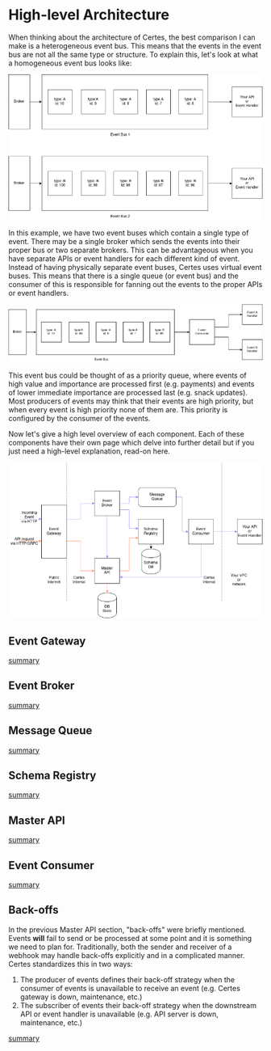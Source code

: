 # High-level Architecture

When thinking about the architecture of Certes, the best comparison I can make is a heterogeneous event bus. This means that the events in the event bus are not all the same type or structure. To explain this, let's look at what a homogeneous event bus looks like:

![Homogeneous event bus](/_media/certes_homogeneous_event_bus.png)

In this example, we have two event buses which contain a single type of event. There may be a single broker which sends the events into their proper bus or two separate brokers. This can be advantageous when you have separate APIs or event handlers for each different kind of event. Instead of having physically separate event buses, Certes uses virtual event buses. This means that there is a single queue (or event bus) and the consumer of this is responsible for fanning out the events to the proper APIs or event handlers.

![Heterogeneous event bus](/_media/certes_heterogeneous_event_bus.png)

This event bus could be thought of as a priority queue, where events of high value and importance are processed first (e.g. payments) and events of lower immediate importance are processed last (e.g. snack updates). Most producers of events may think that their events are high priority, but when every event is high priority none of them are. This priority is configured by the consumer of the events.

Now let's give a high level overview of each component. Each of these components have their own page which delve into further detail but if you just need a high-level explanation, read-on here.

![Certes components](/_media/certes_components.png)

## Event Gateway

[summary](_media/event-gateway-summary.md ':include')

## Event Broker

[summary](_media/event-broker-summary.md ':include')

## Message Queue

[summary](_media/message-queue-summary.md ':include')

## Schema Registry

[summary](_media/schema-registry-summary.md ':include')

## Master API

[summary](_media/master-api-summary.md ':include')

## Event Consumer

[summary](_media/event-consumer-summary.md ':include')

## Back-offs

In the previous Master API section, "back-offs" were briefly mentioned. Events **will** fail to send or be processed at some point and it is something we need to plan for. Traditionally, both the sender and receiver of a webhook may handle back-offs explicitly and in a complicated manner. Certes standardizes this in two ways:

1. The producer of events defines their back-off strategy when the consumer of events is unavailable to receive an event (e.g. Certes gateway is down, maintenance, etc.)
1. The subscriber of events their back-off strategy when the downstream API or event handler is unavailable (e.g. API server is down, maintenance, etc.)

[summary](_media/backoffs-summary.md ':include')
